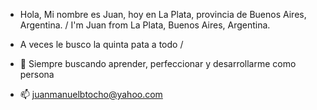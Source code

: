 - Hola, Mi nombre es Juan, hoy en La Plata, provincia de Buenos Aires, Argentina. / I'm Juan from La Plata, Buenos Aires, Argentina.

- A veces le busco la quinta pata a todo / 
- 🌱 Siempre buscando aprender, perfeccionar y desarrollarme como persona
- 📫 juanmanuelbtocho@yahoo.com 

<!---
Lukesky7/Lukesky7 is a ✨ special ✨ repository because its `README.md` (this file) appears on your GitHub profile.
You can click the Preview link to take a look at your changes.
--->
